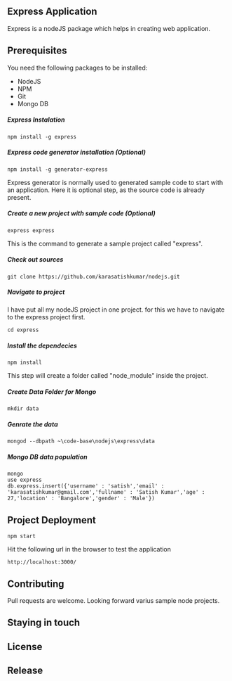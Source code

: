 ## Express Application
Express is a nodeJS package which helps in creating web application.

## Prerequisites
You need the following packages to be installed:
* NodeJS
* NPM
* Git
* Mongo DB

##### Express Instalation

    npm install -g express
    
##### Express code generator installation (Optional)

    npm install -g generator-express

Express generator is normally used to generated sample code to start with an application. Here it is optional step, as the source code is already present.
    
##### Create a new project with sample code (Optional)
    
    express express

This is the command to generate a sample project called "express".

##### Check out sources

	git clone https://github.com/karasatishkumar/nodejs.git
    
##### Navigate to project

I have put all my nodeJS project in one project. for this we have to navigate to the express project first.

    cd express

##### Install the dependecies
    
    npm install

This step will create a folder called "node_module" inside the project.
    
##### Create Data Folder for Mongo

    mkdir data

##### Genrate the data
    
    mongod --dbpath ~\code-base\nodejs\express\data
    
##### Mongo DB data population

    mongo
    use express
    db.express.insert({'username' : 'satish','email' : 'karasatishkumar@gmail.com','fullname' : 'Satish Kumar','age' : 27,'location' : 'Bangalore','gender' : 'Male'})


## Project Deployment

    npm start

Hit the following url in the browser to test the application
    
    http://localhost:3000/

## Contributing
Pull requests are welcome. Looking forward varius sample node projects.

## Staying in touch

## License

## Release
